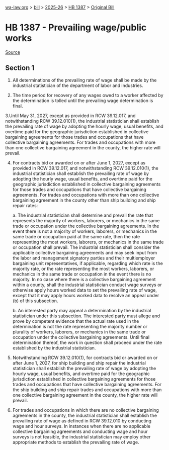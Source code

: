 [wa-law.org](/) > [bill](/bill/) > [2025-26](/bill/2025-26/) > [HB 1387](/bill/2025-26/hb/1387/) > [Original Bill](/bill/2025-26/hb/1387/1/)

# HB 1387 - Prevailing wage/public works

[Source](http://lawfilesext.leg.wa.gov/biennium/2025-26/Pdf/Bills/House%20Bills/1387.pdf)

## Section 1
1. All determinations of the prevailing rate of wage shall be made by the industrial statistician of the department of labor and industries.

2. The time period for recovery of any wages owed to a worker affected by the determination is tolled until the prevailing wage determination is final.

3.Until May 31, 2027, except as provided in RCW 39.12.017, and notwithstanding RCW 39.12.010(1), the industrial statistician shall establish the prevailing rate of wage by adopting the hourly wage, usual benefits, and overtime paid for the geographic jurisdiction established in collective bargaining agreements for those trades and occupations that have collective bargaining agreements. For trades and occupations with more than one collective bargaining agreement in the county, the higher rate will prevail.

4. For contracts bid or awarded on or after June 1, 2027, except as provided in RCW 39.12.017, and notwithstanding RCW 39.12.010(1), the industrial statistician shall establish the prevailing rate of wage by adopting the hourly wage, usual benefits, and overtime paid for the geographic jurisdiction established in collective bargaining agreements for those trades and occupations that have collective bargaining agreements. For trades and occupations with more than one collective bargaining agreement in the county other than ship building and ship repair rates:

    a. The industrial statistician shall determine and prevail the rate that represents the majority of workers, laborers, or mechanics in the same trade or occupation under the collective bargaining agreements. In the event there is not a majority of workers, laborers, or mechanics in the same trade or occupation paid at the same rate, then the rate representing the most workers, laborers, or mechanics in the same trade or occupation shall prevail. The industrial statistician shall consider the applicable collective bargaining agreements and may seek input from the labor and management signatory parties and their multiemployer bargaining unit representatives, if applicable, regarding which rate is the majority rate, or the rate representing the most workers, laborers, or mechanics in the same trade or occupation in the event there is no majority. In no case where there is a collective bargaining agreement within a county, shall the industrial statistician conduct wage surveys or otherwise apply hours worked data to set the prevailing rate of wage, except that it may apply hours worked data to resolve an appeal under (b) of this subsection.

    b. An interested party may appeal a determination by the industrial statistician under this subsection. The interested party must allege and prove by competent evidence that the actual rate used in the determination is not the rate representing the majority number or plurality of workers, laborers, or mechanics in the same trade or occupation under the collective bargaining agreements. Until final determination thereof, the work in question shall proceed under the rate established by the industrial statistician.

5. Notwithstanding RCW 39.12.010(1), for contracts bid or awarded on or after June 1, 2027, for ship building and ship repair the industrial statistician shall establish the prevailing rate of wage by adopting the hourly wage, usual benefits, and overtime paid for the geographic jurisdiction established in collective bargaining agreements for those trades and occupations that have collective bargaining agreements. For the ship building and ship repair trades and occupations with more than one collective bargaining agreement in the county, the higher rate will prevail.

6. For trades and occupations in which there are no collective bargaining agreements in the county, the industrial statistician shall establish the prevailing rate of wage as defined in RCW 39.12.010 by conducting wage and hour surveys. In instances when there are no applicable collective bargaining agreements and conducting wage and hour surveys is not feasible, the industrial statistician may employ other appropriate methods to establish the prevailing rate of wage.
